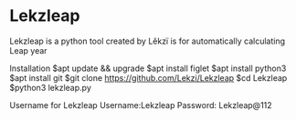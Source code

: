 # Lekzleap
Lekzleap is a python tool created by Lêkzï is for automatically calculating Leap year

Installation
$apt update && upgrade
$apt install figlet
$apt install python3
$apt install git
$git clone https://github.com/Lekzi/Lekzleap
$cd Lekzleap
$python3 lekzleap.py


Username for Lekzleap
Username:Lekzleap
Password: Lekzleap@112

